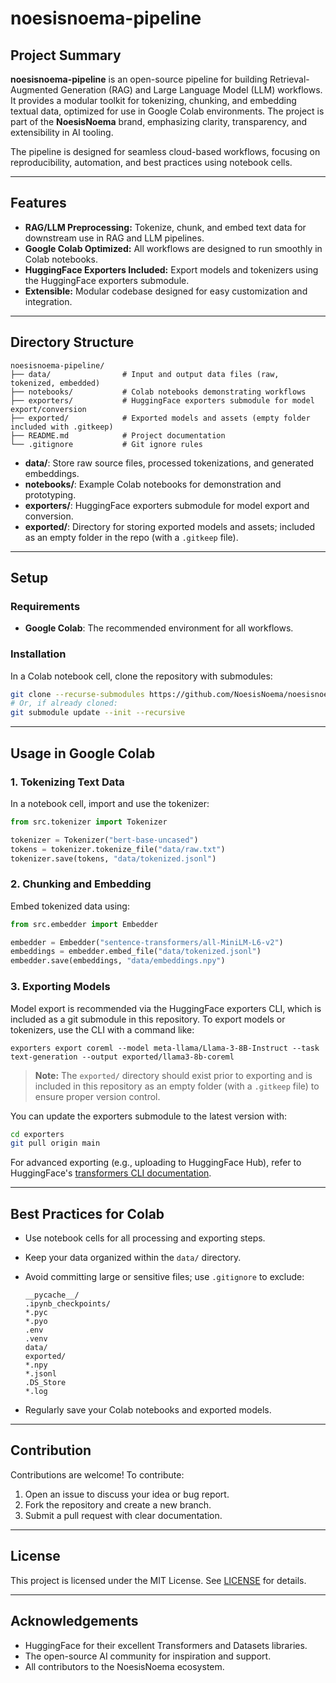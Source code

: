 # noesisnoema-pipeline

## Project Summary

**noesisnoema-pipeline** is an open-source pipeline for building Retrieval-Augmented Generation (RAG) and Large Language Model (LLM) workflows. It provides a modular toolkit for tokenizing, chunking, and embedding textual data, optimized for use in Google Colab environments. The project is part of the **NoesisNoema** brand, emphasizing clarity, transparency, and extensibility in AI tooling.

The pipeline is designed for seamless cloud-based workflows, focusing on reproducibility, automation, and best practices using notebook cells.

---

## Features

- **RAG/LLM Preprocessing:** Tokenize, chunk, and embed text data for downstream use in RAG and LLM pipelines.
- **Google Colab Optimized:** All workflows are designed to run smoothly in Colab notebooks.
- **HuggingFace Exporters Included:** Export models and tokenizers using the HuggingFace exporters submodule.
- **Extensible:** Modular codebase designed for easy customization and integration.

---

## Directory Structure

```
noesisnoema-pipeline/
├── data/                # Input and output data files (raw, tokenized, embedded)
├── notebooks/           # Colab notebooks demonstrating workflows
├── exporters/           # HuggingFace exporters submodule for model export/conversion
├── exported/            # Exported models and assets (empty folder included with .gitkeep)
├── README.md            # Project documentation
└── .gitignore           # Git ignore rules
```

- **data/**: Store raw source files, processed tokenizations, and generated embeddings.
- **notebooks/**: Example Colab notebooks for demonstration and prototyping.
- **exporters/**: HuggingFace exporters submodule for model export and conversion.
- **exported/**: Directory for storing exported models and assets; included as an empty folder in the repo (with a `.gitkeep` file).

---

## Setup

### Requirements

- **Google Colab**: The recommended environment for all workflows.

### Installation

In a Colab notebook cell, clone the repository with submodules:

```bash
git clone --recurse-submodules https://github.com/NoesisNoema/noesisnoema-pipeline.git
# Or, if already cloned:
git submodule update --init --recursive
```

---

## Usage in Google Colab

### 1. Tokenizing Text Data

In a notebook cell, import and use the tokenizer:

```python
from src.tokenizer import Tokenizer

tokenizer = Tokenizer("bert-base-uncased")
tokens = tokenizer.tokenize_file("data/raw.txt")
tokenizer.save(tokens, "data/tokenized.jsonl")
```

### 2. Chunking and Embedding

Embed tokenized data using:

```python
from src.embedder import Embedder

embedder = Embedder("sentence-transformers/all-MiniLM-L6-v2")
embeddings = embedder.embed_file("data/tokenized.jsonl")
embedder.save(embeddings, "data/embeddings.npy")
```

### 3. Exporting Models

Model export is recommended via the HuggingFace exporters CLI, which is included as a git submodule in this repository. To export models or tokenizers, use the CLI with a command like:

```
exporters export coreml --model meta-llama/Llama-3-8B-Instruct --task text-generation --output exported/llama3-8b-coreml
```

> **Note:** The `exported/` directory should exist prior to exporting and is included in this repository as an empty folder (with a `.gitkeep` file) to ensure proper version control.

You can update the exporters submodule to the latest version with:

```bash
cd exporters
git pull origin main
```

For advanced exporting (e.g., uploading to HuggingFace Hub), refer to HuggingFace's [transformers CLI documentation](https://huggingface.co/docs/transformers/main/en/serialization).

---

## Best Practices for Colab

- Use notebook cells for all processing and exporting steps.
- Keep your data organized within the `data/` directory.
- Avoid committing large or sensitive files; use `.gitignore` to exclude:
  
  ```
  __pycache__/
  .ipynb_checkpoints/
  *.pyc
  *.pyo
  .env
  .venv
  data/
  exported/
  *.npy
  *.jsonl
  .DS_Store
  *.log
  ```

- Regularly save your Colab notebooks and exported models.

---

## Contribution

Contributions are welcome! To contribute:

1. Open an issue to discuss your idea or bug report.
2. Fork the repository and create a new branch.
3. Submit a pull request with clear documentation.

---

## License

This project is licensed under the MIT License. See [LICENSE](LICENSE) for details.

---

## Acknowledgements

- HuggingFace for their excellent Transformers and Datasets libraries.
- The open-source AI community for inspiration and support.
- All contributors to the NoesisNoema ecosystem.
